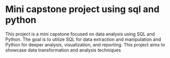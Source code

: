# Mini capstone project using sql and python

This project is a mini capstone focused on data analysis using SQL and Python. The goal is to utilize SQL for data extraction and manipulation and Python for deeper analysis, visualization, and reporting. This project aims to showcase data transformation and analysis techniques 
